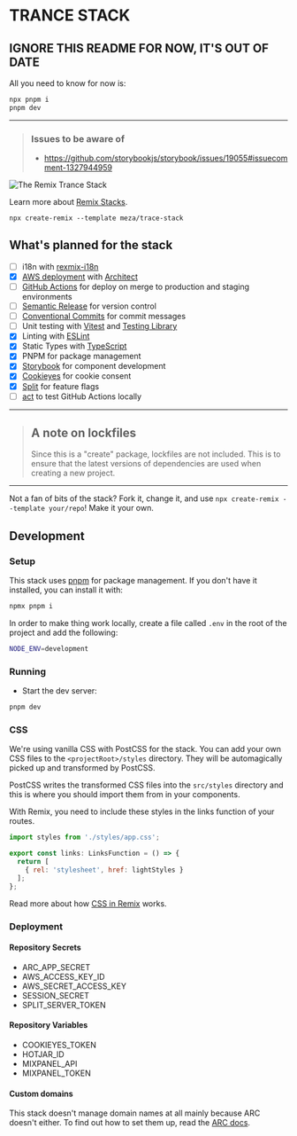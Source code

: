 # TRANCE STACK

## IGNORE THIS README FOR NOW, IT'S OUT OF DATE

All you need to know for now is:
```sh
npx pnpm i
pnpm dev
```

---

> ### Issues to be aware of
>
> - https://github.com/storybookjs/storybook/issues/19055#issuecomment-1327944959

![The Remix Trance Stack](https://armadamusic.imgix.net/news/Trance-Music.jpg?auto=format&crop=focalpoint&fit=cover&w=1200)

Learn more about [Remix Stacks](https://remix.run/stacks).

```
npx create-remix --template meza/trace-stack
```

## What's planned for the stack

- [ ] i18n with [rexmix-i18n](https://github.com/sergiodxa/remix-i18next)
- [x] [AWS deployment](https://aws.com) with [Architect](https://arc.codes/)
- [ ] [GitHub Actions](https://github.com/features/actions) for deploy on merge to production and staging environments
- [ ] [Semantic Release](https://github.com/semantic-release/semantic-release) for version control
- [ ] [Conventional Commits](https://www.conventionalcommits.org/en/v1.0.0/) for commit messages
- [ ] Unit testing with [Vitest](https://vitest.dev) and [Testing Library](https://testing-library.com)
- [x] Linting with [ESLint](https://eslint.org)
- [x] Static Types with [TypeScript](https://typescriptlang.org)
- [x] PNPM for package management
- [x] [Storybook](https://storybook.js.org) for component development
- [x] [Cookieyes](cookieyes.com) for cookie consent
- [x] [Split](https://split.io) for feature flags
- [ ] [act](https://github.com/nektos/act) to test GitHub Actions locally

---

> ## A note on lockfiles
>
> Since this is a "create" package, lockfiles are not included. This is to ensure that the latest versions of
> dependencies are used when creating a new project.

---

Not a fan of bits of the stack? Fork it, change it, and use `npx create-remix --template your/repo`! Make it your own.

## Development

### Setup

This stack uses [pnpm](https://pnpm.io/) for package management. If you don't have it installed, you can install it
with:

```sh
npmx pnpm i
```

In order to make thing work locally, create a file called `.env` in the root of the project and add the following:

```sh
NODE_ENV=development
```

### Running

- Start the dev server:

```sh
pnpm dev
```

### CSS

We're using vanilla CSS with PostCSS for the stack.
You can add your own CSS files to the `<projectRoot>/styles` directory.
They will be automagically picked up and transformed by PostCSS.

PostCSS writes the transformed CSS files into the `src/styles` directory and this is where you should import them
from in your components.

With Remix, you need to include these styles in the links function of your routes.

```js
import styles from './styles/app.css';

export const links: LinksFunction = () => {
  return [
    { rel: 'stylesheet', href: lightStyles }
  ];
};
```

Read more about how [CSS in Remix](https://remix.run/docs/en/v1/guides/styling#postcsss) works.


### Deployment

#### Repository Secrets

- ARC_APP_SECRET
- AWS_ACCESS_KEY_ID
- AWS_SECRET_ACCESS_KEY
- SESSION_SECRET
- SPLIT_SERVER_TOKEN

#### Repository Variables

- COOKIEYES_TOKEN
- HOTJAR_ID
- MIXPANEL_API
- MIXPANEL_TOKEN

#### Custom domains

This stack doesn't manage domain names at all mainly because ARC doesn't either. To find out how to set them up,
read the [ARC docs](https://arc.codes/docs/en/guides/domains/registrars/route53-and-cloudfront).
